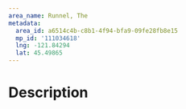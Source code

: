 ```yaml
---
area_name: Runnel, The
metadata:
  area_id: a6514c4b-c8b1-4f94-bfa9-09fe28fb8e15
  mp_id: '111034618'
  lng: -121.84294
  lat: 45.49865
---
```

# Description
